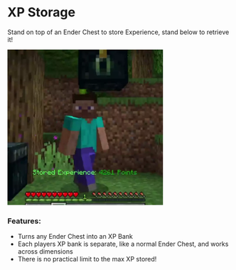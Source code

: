 # XP Storage<!--$headerTitle--><!--$pmc:delete-->

Stand on top of an Ender Chest to store Experience, stand below to retrieve it!<!--$pmc:headerSize-->

<img src="images/xp_storage.webp" alt="A player depositing and extracting XP in an Enderchest" height="350"/> <!--$localAssetToURL--> <!--$modrinth:replaceWithVideo--> <!--$pmc:delete-->

### Features:
- Turns any Ender Chest into an XP Bank
- Each players XP bank is separate, like a normal Ender Chest, and works across dimensions
- There is no practical limit to the max XP stored!
